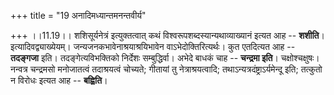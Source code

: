 +++
title = "19 अनादिमध्यान्तमनन्तवीर्य"

+++
।।11.19।। शशिसूर्यनेत्रं इत्युक्तत्वात् कथं
विश्वरूपशब्दस्यान्यथाव्याख्यानं इत्यत आह -- **शशीति**।
इत्यादिवद्व्याख्येयम्। जन्यजनकभावेनाश्रयाश्रयिभावेन
वाऽभेदोक्तिरित्यर्थः। कुत एतदित्यत आह -- **तदङ्गजा** इति।
तदङ्गेत्यविभक्तिको निर्देशः सम्बुद्धिर्वा। अभेदे बाधकं चाह -- **चन्द्रमा
इति**। चक्षोश्चक्षुषः। नन्वत्र चन्द्रमसो मनोजातत्वं तदाश्रयत्वं चोच्यते;
गीतायां तु नेत्राश्रयत्वादि; तथाऽन्यत्रदंष्ट्राऽर्यमेन्दू इति; तत्कुतो न
विरोधः इत्यत आह -- **बह्विति**।
